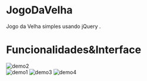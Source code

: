 # JogoDaVelha

Jogo da Velha simples usando jQuery .

# Funcionalidades&Interface

![demo2](https://user-images.githubusercontent.com/56487602/72699557-ad91d380-3b27-11ea-8925-474409d7e831.jpg)
<br>
![demo1](https://user-images.githubusercontent.com/56487602/72699504-6c012880-3b27-11ea-878a-6f6d3a2052d1.jpg)
![demo3](https://user-images.githubusercontent.com/56487602/72699682-24c76780-3b28-11ea-8214-78a93b37a1db.jpg)
![demo4](https://user-images.githubusercontent.com/56487602/72700576-fd25ce80-3b2a-11ea-9fd9-9bad1bfe7e23.jpg)




